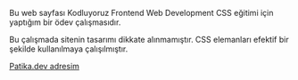 Bu web sayfası Kodluyoruz Frontend Web Development CSS eğitimi için yaptığım bir ödev çalışmasıdır.

Bu çalışmada sitenin tasarımı dikkate alınmamıştır. CSS elemanları efektif bir şekilde kullanılmaya çalışılmıştır.

<a href="https://app.patika.dev/karacatufan">Patika.dev adresim</a>